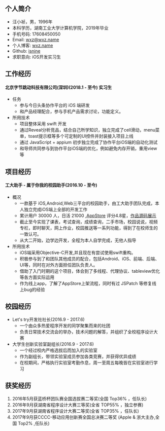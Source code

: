 ## 个人简介
- 汪小祯，男，1996年
- 本科学历，湖南工业大学计算机学院，2019年毕业
- 手机号码: 17608450050
- Email: wxz@wxz.name
- 个人博客: [wxz.name](https://wxz.name)
- Github: [isnine](https://github.com/isnine)
- 求职意向: iOS开发实习生

## 工作经历
#### 北京字节跳动科技有限公司(深圳)(2018.1 - 至今) 实习生
- 任务
  - 参与今日头条协作平台的 iOS 端研发
  - 和产品经理配合，参与手机产品需求讨论，功能定义。
- 所用技术
  - 项目整体采用 swift 开发
  - 通过Reveal分析竞品，结合自己所学知识，独立完成了cell滑动，menu菜单，toast提示框等多个可定制的UI控件并封装接入项目上线
  - 通过 JavaScript + appium 初步独立完成了协作平台iOS端的自动化测试
  - 和导师共同参与到协作平台iOS端的优化，例如避免内存开销，重用view等

## 项目经历
#### 工大助手 - 属于你我的校园助手(2016.10 - 至今)
- 概况
  - 一款基于 iOS,Android,Web三平台的校园助手，由工大助手团队完成，本人独立完成iOS端上全部的开发工作
  - 累计用户 30000 人，日活 21000 ,[AppStore](https://itunes.apple.com/cn/app/gong-da-zhu-shou-hu-nan-gong/id1164848835) 评分4.8星，[作品源码展示](https://github.com/isnine/HutHelper-Open)
  - 截止至今实现了课表，考试查询，成绩查询，二手市场，校园说说，视频专栏，即时聊天，网上作业，校园推送等一系列功能，得到了在校师生的一致认可。
  - 从大二开始，边学边开发，全程为本人自学完成，无他人指导
- 所用技术
  - iOS端采用Objective-C开发,并且现在有尝试使用swift重构。
  - 积极参与到了和团队其他成员的配合，包括Android、iOS、前端、后端、UI等，同时在对外方面担任团队负责人。
  - 借助了入门时期的这个项目，体会到了多线程、代理协议、tableview优化等各方面实际运用
  - 作为线上app，了解了AppStore上架流程，同时有过 JSPatch 等修复线上bug的经验

## 校园经历
- Let's try开发社社长(2016.9 - 2017.6)
  - 一个由众多热爱程序开发的同学聚集而来的社团
  - 负责日常技术交流会的举办，技术问题的解答，并组织了全校程序设计大赛
- 大学生创新实验室副组长(2016.9 - 2017.6)
  - 一个经过校内严格选拔后而加入的实验室
  - 作为副组长，带领实验室成员参加各类竞赛，并获得优异成绩
  - 在校期间，严格执行实验室考勤作息，周一至周五每晚皆在实验室进行学习

## 获奖经历
1. 2016年5月获蓝桥杯团队赛全国选拔赛二等奖(全国 Top36% ，任队长)
2. 2016年9月获湖南省程序设计大赛三等奖(全省 TOP55% ，独立参赛)
3. 2017年9月获湖南省程序设计大赛二等奖(全省 TOP35% ，任队长)
4. 2017年9月获CCCC-移动应用创新赛全国总决赛二等奖 (Apple & 浙大主办,全国 Top2% ,任队长)

